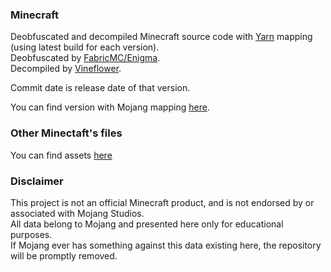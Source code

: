 ### Minecraft
Deobfuscated and decompiled Minecraft source code with [Yarn](https://github.com/FabricMC/yarn) mapping (using latest build for each version).  
Deobfuscated by [FabricMC/Enigma](https://github.com/FabricMC/Enigma).  
Decompiled by [Vineflower](https://github.com/Vineflower/vineflower).  

Commit date is release date of that version.

You can find version with Mojang mapping [here](https://github.com/NikitaCartes-archive/MinecraftDeobfuscated-Mojang).

### Other Minectaft's files
You can find assets [here](https://github.com/misode/mcmeta/tree/main)

### Disclaimer
This project is not an official Minecraft product, and is not endorsed by or associated with Mojang Studios.  
All data belong to Mojang and presented here only for educational purposes.  
If Mojang ever has something against this data existing here, the repository will be promptly removed.
